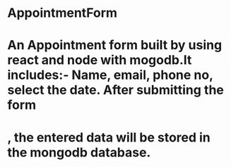 # AppointmentForm

 # An Appointment form built by using react and node with mogodb.It includes:- Name, email, phone no, select the date. After submitting the form 
 # , the entered data will be stored in the mongodb database.
